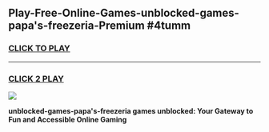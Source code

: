
## Play-Free-Online-Games-unblocked-games-papa's-freezeria-Premium #4tumm
<h3>
<a href="https://premium.freeplayer.one?title=unblocked-games-papa's-freezeria&ref=8M">CLICK TO PLAY</a></h3>
<hr>

<h3>
<a href="https://premium.freeplayer.one?title=unblocked-games-papa's-freezeria&ref=8M">CLICK 2 PLAY</a>
  
</h3>

<a href="https://premium.freeplayer.one?title=unblocked-games-papa's-freezeria&ref=8M"><img src="https://clearcache.store/games.png"></a>


**unblocked-games-papa's-freezeria games unblocked: Your Gateway to Fun and Accessible Online Gaming**
